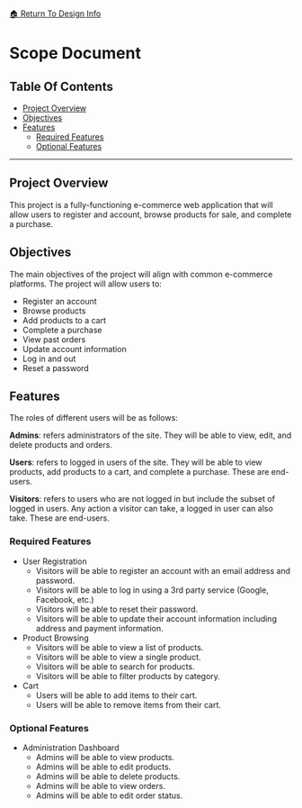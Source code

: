 [ &#127968; Return To Design Info](../design_info.md)

# Scope Document

## Table Of Contents

-   [Project Overview](#project-overview)
-   [Objectives](#objectives)
-   [Features](#features)
    -   [Required Features](#required-features)
    -   [Optional Features](#optional-features)

---

## Project Overview

This project is a fully-functioning e-commerce web application that will allow users to register and account, browse products for sale, and complete a purchase.

## Objectives

The main objectives of the project will align with common e-commerce platforms. The project will allow users to:

-   Register an account
-   Browse products
-   Add products to a cart
-   Complete a purchase
-   View past orders
-   Update account information
-   Log in and out
-   Reset a password

## Features

The roles of different users will be as follows:

**Admins**: refers administrators of the site. They will be able to view, edit, and delete products and orders.

**Users**: refers to logged in users of the site. They will be able to view products, add products to a cart, and complete a purchase. These are end-users.

**Visitors**: refers to users who are not logged in but include the subset of logged in users. Any action a visitor can take, a logged in user can also take. These are end-users. 


### Required Features

-   User Registration
    - Visitors will be able to register an account with an email address and password.
    -   Visitors will be able to log in using a 3rd party service (Google, Facebook, etc.)
    -   Visitors will be able to reset their password.
    -   Visitors will be able to update their account information including address and payment information.
-   Product Browsing
    -   Visitors will be able to view a list of products.
    -   Visitors will be able to view a single product.
    -   Visitors will be able to search for products.
    -   Visitors will be able to filter products by category.
-   Cart
    -   Users will be able to add items to their cart.
    -   Users will be able to remove items from their cart.

### Optional Features

-   Administration Dashboard
    -   Admins will be able to view products.
    -   Admins will be able to edit products.
    -   Admins will be able to delete products.
    -   Admins will be able to view orders.
    -   Admins will be able to edit order status.
